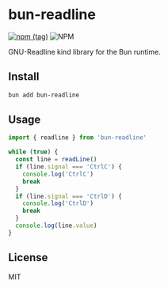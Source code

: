 # bun-readline

[![npm (tag)](https://img.shields.io/npm/v/bun-readline?style=flat&colorA=000000&colorB=000000)](https://www.npmjs.com/package/bun-readline) ![NPM](https://img.shields.io/npm/l/bun-readline?style=flat&colorA=000000&colorB=000000)

GNU-Readline kind library for the Bun runtime.

## Install

```bash
bun add bun-readline
```

## Usage

```ts
import { readline } from 'bun-readline'

while (true) {
  const line = readLine()
  if (line.signal === 'CtrlC') {
    console.log('CtrlC')
    break
  }
  if (line.signal === 'CtrlD') {
    console.log('CtrlD')
    break
  }
  console.log(line.value)
}
```

## License

MIT
